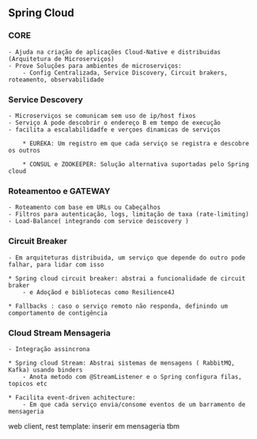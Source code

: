 ## Spring Cloud
### CORE
    - Ajuda na criação de aplicações Cloud-Native e distribuidas (Arquitetura de Microserviços)
    - Prove Soluções para ambientes de microserviços:
        - Config Centralizada, Service Discovery, Circuit brakers, roteamento, observabilidade
### Service Descovery
    - Microserviços se comunicam sem uso de ip/host fixos
    - Serviço A pode descobrir o endereço B em tempo de execução
    - facilita a escalabilidadfe e verçoes dinamicas de serviços
        
        * EUREKA: Um registro em que cada serviço se registra e descobre os outros
        
        * CONSUL e ZOOKEEPER: Solução alternativa suportadas pelo Spring cloud
### Roteamentoo e GATEWAY
    - Roteamento com base em URLs ou Cabeçalhos
    - Filtros para autenticação, logs, limitação de taxa (rate-limiting)
    - Load-Balance( integrando com service deiscovery )
### Circuit Breaker
    - Em arquiteturas distribuida, um serviço que depende do outro pode falhar, para lidar com isso
    
    * Spring cloud circuit breaker: abstrai a funcionalidade de circuit braker
        - e Adoçãod e bibliotecas como Resilience4J

    * Fallbacks : caso o serviço remoto não responda, definindo um comportamento de contigência
### Cloud Stream Mensageria
    - Integração assincrona

    * Spring cloud Stream: Abstrai sistemas de mensagens ( RabbitMQ, Kafka) usando binders
        - Anota metodo com @StreamListener e o Spring configura filas, topicos etc

    * Facilita event-driven achitecture:
        - Em que cada serviço envia/consome eventos de um barramento de mensageria


web client, rest template: inserir em mensageria tbm